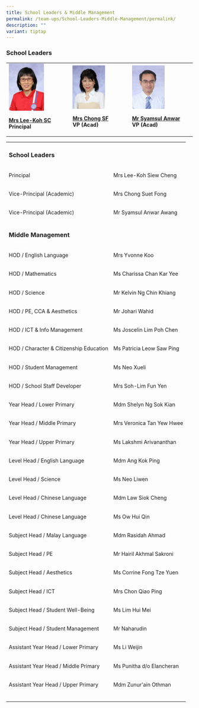 ```yaml
---
title: School Leaders & Middle Management
permalink: /team-ups/School-Leaders-Middle-Management/permalink/
description: ""
variant: tiptap
---
```

<h3><strong>School Leaders</strong></h3><table><tbody><tr><td rowspan="1" colspan="3"><div class="isomer-image-wrapper"><img style="width:60%" height="auto" width="100%" src="/images/Our%20Team%20UPS/SL%20&amp;%20Middle%20Management/SL/mrs%20lee-koh%20siew%20cheng.jpg"></div><p><strong><a href="mailto:unity_ps@moe.edu.sg" rel="noopener noreferrer" target="_blank">Mrs Lee-Koh SC</a><br>Principal</strong></p></td><td rowspan="1" colspan="3"><div class="isomer-image-wrapper"><img style="width:60%" height="auto" width="100%" src="/images/Our%20Team%20UPS/SL%20&amp;%20Middle%20Management/SL/mrs%20chong%20suet%20fong.jpg"></div><p><strong><a href="mailto:unity_ps@moe.edu.sg" rel="noopener noreferrer" target="_blank">Mrs Chong SF</a><br>VP (Acad)</strong></p></td><td rowspan="1" colspan="3"><div class="isomer-image-wrapper"><img style="width:56%" height="auto" width="100%" src="/images/Our%20Team%20UPS/SL%20&amp;%20Middle%20Management/SL/Mr_Syamsul.png"></div><p><strong><a href="mailto:unity_ps@moe.edu.sg" rel="noopener noreferrer" target="_blank">Mr Syamsul Anwar</a><br>VP (Acad)</strong><br></p></td></tr></tbody></table><table><tbody><tr><td rowspan="1" colspan="2"><h3><strong>School Leaders</strong></h3></td></tr><tr><td rowspan="1" colspan="1"><p>Principal</p></td><td rowspan="1" colspan="1"><p>Mrs Lee-Koh Siew Cheng</p></td></tr><tr><td rowspan="1" colspan="1"><p>Vice-Principal (Academic)</p></td><td rowspan="1" colspan="1"><p>Mrs Chong Suet Fong</p></td></tr><tr><td rowspan="1" colspan="1"><p>Vice-Principal (Academic)</p></td><td rowspan="1" colspan="1"><p>Mr Syamsul Anwar Awang</p></td></tr><tr><td rowspan="1" colspan="2"><h3><strong>Middle Management</strong></h3></td></tr><tr><td rowspan="1" colspan="1"><p>HOD / English Language</p></td><td rowspan="1" colspan="1"><p>Mrs Yvonne Koo</p></td></tr><tr><td rowspan="1" colspan="1"><p>HOD / Mathematics</p></td><td rowspan="1" colspan="1"><p>Ms Charissa Chan Kar Yee</p></td></tr><tr><td rowspan="1" colspan="1"><p>HOD / Science</p></td><td rowspan="1" colspan="1"><p>Mr Kelvin Ng Chin Khiang</p></td></tr><tr><td rowspan="1" colspan="1"><p>HOD / PE, CCA &amp; Aesthetics</p></td><td rowspan="1" colspan="1"><p>Mr Johari Wahid</p></td></tr><tr><td rowspan="1" colspan="1"><p>HOD / ICT &amp; Info Management</p></td><td rowspan="1" colspan="1"><p>Ms Joscelin Lim Poh Chen</p></td></tr><tr><td rowspan="1" colspan="1"><p>HOD / Character &amp; Citizenship Education</p></td><td rowspan="1" colspan="1"><p>Ms Patricia Leow Saw Ping</p></td></tr><tr><td rowspan="1" colspan="1"><p>HOD / Student Management</p></td><td rowspan="1" colspan="1"><p>Ms Neo Xueli</p></td></tr><tr><td rowspan="1" colspan="1"><p>HOD / School Staff Developer</p></td><td rowspan="1" colspan="1"><p>Mrs Soh-Lim Fun Yen</p></td></tr><tr><td rowspan="1" colspan="1"><p>Year Head / Lower Primary</p></td><td rowspan="1" colspan="1"><p>Mdm Shelyn Ng Sok Kian</p></td></tr><tr><td rowspan="1" colspan="1"><p>Year Head / Middle Primary</p></td><td rowspan="1" colspan="1"><p>Mrs Veronica Tan Yew Hwee</p></td></tr><tr><td rowspan="1" colspan="1"><p>Year Head / Upper Primary</p></td><td rowspan="1" colspan="1"><p>Ms Lakshmi Arivananthan</p></td></tr><tr><td rowspan="1" colspan="1"><p>Level Head / English Language</p></td><td rowspan="1" colspan="1"><p>Mdm Ang Kok Ping</p></td></tr><tr><td rowspan="1" colspan="1"><p>Level Head / Science</p></td><td rowspan="1" colspan="1"><p>Ms Neo Liwen</p></td></tr><tr><td rowspan="1" colspan="1"><p>Level Head / Chinese Language</p></td><td rowspan="1" colspan="1"><p>Mdm Law Siok Cheng</p></td></tr><tr><td rowspan="1" colspan="1"><p>Level Head / Chinese Language</p></td><td rowspan="1" colspan="1"><p>Ms Ow Hui Qin</p></td></tr><tr><td rowspan="1" colspan="1"><p>Subject Head / Malay Language</p></td><td rowspan="1" colspan="1"><p>Mdm Rasidah Ahmad</p></td></tr><tr><td rowspan="1" colspan="1"><p>Subject Head / PE</p></td><td rowspan="1" colspan="1"><p>Mr Hairil Akhmal Sakroni</p></td></tr><tr><td rowspan="1" colspan="1"><p>Subject Head / Aesthetics</p></td><td rowspan="1" colspan="1"><p>Ms Corrine Fong Tze Yuen</p></td></tr><tr><td rowspan="1" colspan="1"><p>Subject Head / ICT</p></td><td rowspan="1" colspan="1"><p>Mrs Chon Qiao Ping</p></td></tr><tr><td rowspan="1" colspan="1"><p>Subject Head / Student Well-Being</p></td><td rowspan="1" colspan="1"><p>Ms Lim Hui Mei</p></td></tr><tr><td rowspan="1" colspan="1"><p>Subject Head / Student Management</p></td><td rowspan="1" colspan="1"><p>Mr Naharudin</p></td></tr><tr><td rowspan="1" colspan="1"><p>Assistant Year Head / Lower Primary</p></td><td rowspan="1" colspan="1"><p>Ms Li Weijin</p></td></tr><tr><td rowspan="1" colspan="1"><p>Assistant Year Head / Middle Primary</p></td><td rowspan="1" colspan="1"><p>Ms Punitha d/o Elancheran</p></td></tr><tr><td rowspan="1" colspan="1"><p>Assistant Year Head / Upper Primary</p></td><td rowspan="1" colspan="1"><p>Mdm Zunur'ain Othman</p></td></tr><tr><td rowspan="1" colspan="1"><p></p></td><td rowspan="1" colspan="1"><p></p></td></tr></tbody></table><p></p>